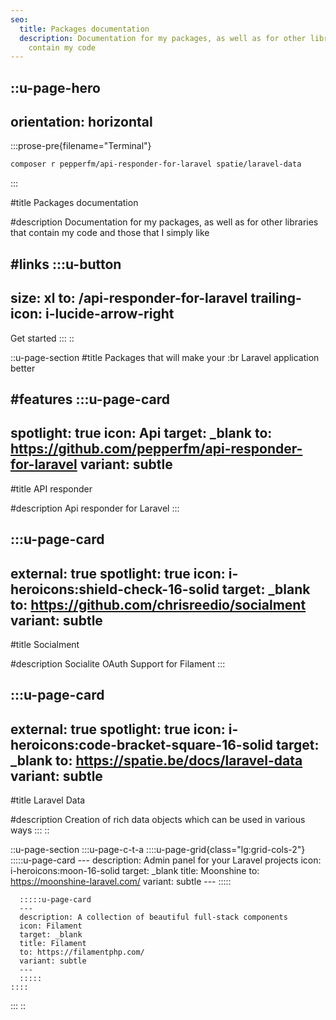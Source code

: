 ```yaml
---
seo:
  title: Packages documentation
  description: Documentation for my packages, as well as for other libraries that
    contain my code
---
```


::u-page-hero
---
orientation: horizontal
---
  :::prose-pre{filename="Terminal"}
  ```bash
  composer r pepperfm/api-responder-for-laravel spatie/laravel-data
  ```
  :::

#title
Packages documentation

#description
Documentation for my packages, as well as for other libraries that contain my code and those that I simply like

#links
  :::u-button
  ---
  size: xl
  to: /api-responder-for-laravel
  trailing-icon: i-lucide-arrow-right
  ---
  Get started
  :::
::

::u-page-section
#title
Packages that will make your :br Laravel application better

#features
  :::u-page-card
  ---
  spotlight: true
  icon: Api
  target: _blank
  to: https://github.com/pepperfm/api-responder-for-laravel
  variant: subtle
  ---
  #title
  API responder
  
  #description
  Api responder for Laravel
  :::

  :::u-page-card
  ---
  external: true
  spotlight: true
  icon: i-heroicons:shield-check-16-solid
  target: _blank
  to: https://github.com/chrisreedio/socialment
  variant: subtle
  ---
  #title
  Socialment
  
  #description
  Socialite OAuth Support for Filament
  :::

  :::u-page-card
  ---
  external: true
  spotlight: true
  icon: i-heroicons:code-bracket-square-16-solid
  target: _blank
  to: https://spatie.be/docs/laravel-data
  variant: subtle
  ---
  #title
  Laravel Data
  
  #description
    Creation of rich data objects which can be used in various ways
  :::
::

::u-page-section
  :::u-page-c-t-a
    ::::u-page-grid{class="lg:grid-cols-2"}
      :::::u-page-card
      ---
      description: Admin panel for your Laravel projects
      icon: i-heroicons:moon-16-solid
      target: _blank
      title: Moonshine
      to: https://moonshine-laravel.com/
      variant: subtle
      ---
      :::::

      :::::u-page-card
      ---
      description: A collection of beautiful full-stack components
      icon: Filament
      target: _blank
      title: Filament
      to: https://filamentphp.com/
      variant: subtle
      ---
      :::::
    ::::
  :::
::
